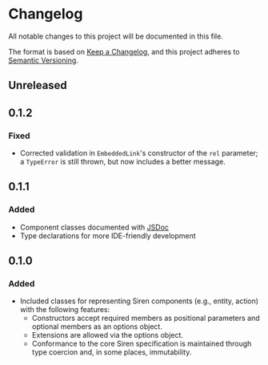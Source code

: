 # Changelog

All notable changes to this project will be documented in this file.

The format is based on [Keep a Changelog][kac], and this project adheres to
[Semantic Versioning][semver].

[kac]: https://keepachangelog.com/en/1.0.0
[semver]: https://semver.org/spec/v2.0.0.html

## Unreleased

## 0.1.2

### Fixed

- Corrected validation in `EmbeddedLink`'s constructor of the `rel` parameter; a
  `TypeError` is still thrown, but now includes a better message.

## 0.1.1

### Added

- Component classes documented with [JSDoc](https://jsdoc.app)
- Type declarations for more IDE-friendly development

## 0.1.0

### Added

- Included classes for representing Siren components (e.g., entity, action) with
  the following features:
  - Constructors accept required members as positional parameters and optional
    members as an options object.
  - Extensions are allowed via the options object.
  - Conformance to the core Siren specification is maintained through type
    coercion and, in some places, immutability.
